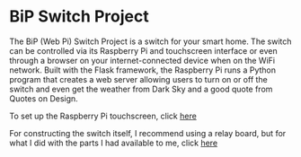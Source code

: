 # BiP Switch Project
The BiP (Web Pi) Switch Project is a switch for your smart home. The switch can be controlled via its Raspberry Pi and touchscreen interface or even through a browser on your internet-connected device when on the WiFi network. Built with the Flask framework, the Raspberry Pi runs a Python program that creates a web server allowing users to turn on or off the switch and even get the weather from Dark Sky and a good quote from Quotes on Design.

To set up the Raspberry Pi touchscreen, click [here](https://thepihut.com/blogs/raspberry-pi-tutorials/45295044-raspberry-pi-7-touch-screen-assembly-guide)

For constructing the switch itself, I recommend using a relay board, but for what I did with the parts I had available to me, click [here](https://drive.google.com/file/d/0B_5uob2tliwgLVlPSWp1QTFxU28/view?usp=sharing)
